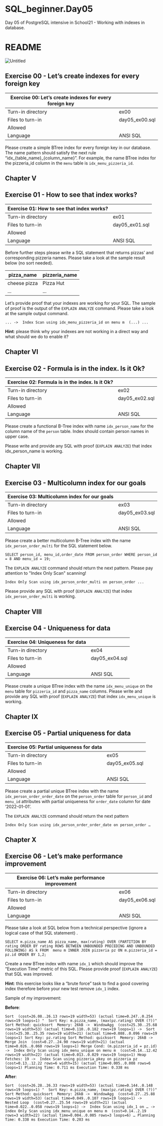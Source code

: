 # SQL_beginner.Day05
Day 05 of PostgreSQL intensive in School21 - Working with indexes in database.

# README

![Untitled](img/Untitled.png)


## Exercise 00 - Let’s create indexes for every foreign key

| Exercise 00: Let’s create indexes for every foreign key |  |
| --- | --- |
| Turn-in directory | ex00 |
| Files to turn-in | day05_ex00.sql |
| Allowed |  |
| Language | ANSI SQL |

Please create a simple BTree index for every foreign key in our database. The name pattern should satisfy the next rule “idx_{table_name}_{column_name}”. For example, the name BTree index for the pizzeria_id column in the `menu` table is `idx_menu_pizzeria_id`.

## Chapter V

## Exercise 01 - How to see that index works?

| Exercise 01: How to see that index works? |  |
| --- | --- |
| Turn-in directory | ex01 |
| Files to turn-in | day05_ex01.sql |
| Allowed |  |
| Language | ANSI SQL |

Before further steps please write a SQL statement that returns pizzas’ and corresponding pizzeria names. Please take a look at the sample result below (no sort needed).

| pizza_name | pizzeria_name |
| --- | --- |
| cheese pizza | Pizza Hut |
| ... | ... |

Let’s provide proof that your indexes are working for your SQL.
The sample of proof is the output of the `EXPLAIN ANALYZE` command.
Please take a look at the sample output command.

`...
->  Index Scan using idx_menu_pizzeria_id on menu m  (...)
...`

**Hint**: please think why your indexes are not working in a direct way and what should we do to enable it?

## Chapter VI

## Exercise 02 - Formula is in the index. Is it Ok?

| Exercise 02: Formula is in the index. Is it Ok? |  |
| --- | --- |
| Turn-in directory | ex02 |
| Files to turn-in | day05_ex02.sql |
| Allowed |  |
| Language | ANSI SQL |

Please create a functional B-Tree index with name `idx_person_name` for the column name of the `person` table. Index should contain person names in upper case.

Please write and provide any SQL with proof (`EXPLAIN ANALYZE`) that index idx_person_name is working.

## Chapter VII

## Exercise 03 - Multicolumn index for our goals

| Exercise 03: Multicolumn index for our goals |  |
| --- | --- |
| Turn-in directory | ex03 |
| Files to turn-in | day05_ex03.sql |
| Allowed |  |
| Language | ANSI SQL |

Please create a better multicolumn B-Tree index with the name `idx_person_order_multi` for the SQL statement below.

`SELECT person_id, menu_id,order_date
FROM person_order
WHERE person_id = 8 AND menu_id = 19;`

The `EXPLAIN ANALYZE` command should return  the next pattern. Please pay attention to "Index Only Scan" scanning!

`Index Only Scan using idx_person_order_multi on person_order ...`

Please provide any SQL with proof (`EXPLAIN ANALYZE`) that index `idx_person_order_multi` is working.

## Chapter VIII

## Exercise 04 - Uniqueness for data

| Exercise 04: Uniqueness for data |  |
| --- | --- |
| Turn-in directory | ex04 |
| Files to turn-in | day05_ex04.sql |
| Allowed |  |
| Language | ANSI SQL |

Please create a unique BTree index with the name `idx_menu_unique` on the `menu` table for  `pizzeria_id` and `pizza_name` columns.
Please write and provide any SQL with proof (`EXPLAIN ANALYZE`) that index `idx_menu_unique` is working.

## Chapter IX

## Exercise 05 - Partial uniqueness for data

| Exercise 05: Partial uniqueness for data |  |
| --- | --- |
| Turn-in directory | ex05 |
| Files to turn-in | day05_ex05.sql |
| Allowed |  |
| Language | ANSI SQL |

Please create a partial unique BTree index with the name `idx_person_order_order_date` on the `person_order` table for `person_id` and `menu_id` attributes with partial uniqueness for `order_date` column for date ‘2022-01-01’.

The `EXPLAIN ANALYZE` command should return  the next pattern

`Index Only Scan using idx_person_order_order_date on person_order …`

## Chapter X

## Exercise 06 - Let’s make performance improvement

| Exercise 06: Let’s make performance improvement |  |
| --- | --- |
| Turn-in directory | ex06 |
| Files to turn-in | day05_ex06.sql |
| Allowed |  |
| Language | ANSI SQL |

Please take a look at SQL below from a technical perspective (ignore a logical case of that SQL statement) .

`SELECT
    m.pizza_name AS pizza_name,
    max(rating) OVER (PARTITION BY rating ORDER BY rating ROWS BETWEEN UNBOUNDED PRECEDING AND UNBOUNDED FOLLOWING) AS k
FROM  menu m
INNER JOIN pizzeria pz ON m.pizzeria_id = pz.id
ORDER BY 1,2;`

Create a new BTree index with name `idx_1` which should improve the “Execution Time” metric of this SQL. Please provide proof (`EXPLAIN ANALYZE`) that SQL was improved.

**Hint**: this exercise looks like a “brute force” task to find a good covering index therefore before your new test remove `idx_1` index.

Sample of my improvement:

**Before**:

`Sort  (cost=26.08..26.13 rows=19 width=53) (actual time=0.247..0.254 rows=19 loops=1)
"  Sort Key: m.pizza_name, (max(pz.rating) OVER (?))"
Sort Method: quicksort  Memory: 26kB
->  WindowAgg  (cost=25.30..25.68 rows=19 width=53) (actual time=0.110..0.182 rows=19 loops=1)
        ->  Sort  (cost=25.30..25.35 rows=19 width=21) (actual time=0.088..0.096 rows=19 loops=1)
            Sort Key: pz.rating
            Sort Method: quicksort  Memory: 26kB
            ->  Merge Join  (cost=0.27..24.90 rows=19 width=21) (actual time=0.026..0.060 rows=19 loops=1)
                    Merge Cond: (m.pizzeria_id = pz.id)
                    ->  Index Only Scan using idx_menu_unique on menu m  (cost=0.14..12.42 rows=19 width=22) (actual time=0.013..0.029 rows=19 loops=1)
                        Heap Fetches: 19
                    ->  Index Scan using pizzeria_pkey on pizzeria pz  (cost=0.13..12.22 rows=6 width=15) (actual time=0.005..0.008 rows=6 loops=1)
Planning Time: 0.711 ms
Execution Time: 0.338 ms`

**After**:

`Sort  (cost=26.28..26.33 rows=19 width=53) (actual time=0.144..0.148 rows=19 loops=1)
"  Sort Key: m.pizza_name, (max(pz.rating) OVER (?))"
Sort Method: quicksort  Memory: 26kB
->  WindowAgg  (cost=0.27..25.88 rows=19 width=53) (actual time=0.049..0.107 rows=19 loops=1)
        ->  Nested Loop  (cost=0.27..25.54 rows=19 width=21) (actual time=0.022..0.058 rows=19 loops=1)
            ->  Index Scan using idx_1 on …
            ->  Index Only Scan using idx_menu_unique on menu m  (cost=0.14..2.19 rows=3 width=22) (actual time=0.004..0.005 rows=3 loops=6)
…
Planning Time: 0.338 ms
Execution Time: 0.203 ms`
